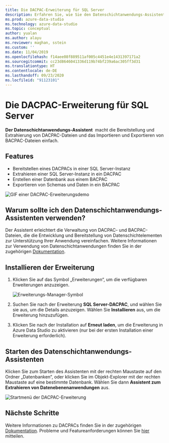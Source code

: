 ```yaml
---
title: Die DACPAC-Erweiterung für SQL Server
description: Erfahren Sie, wie Sie den Datenschichtanwendungs-Assistenten installieren und starten, der das Bereitstellen und Extrahieren von DACPAC-Dateien und das Importieren und Exportieren von BACPAC-Dateien vereinfacht.
ms.prod: azure-data-studio
ms.technology: azure-data-studio
ms.topic: conceptual
author: yualan
ms.author: alayu
ms.reviewer: maghan, sstein
ms.custom: ''
ms.date: 11/04/2019
ms.openlocfilehash: f14aee08f889511af005c4451e4e1431397171a2
ms.sourcegitcommit: cc23d8646041336d119b74bf239a6ac305ff3d31
ms.translationtype: HT
ms.contentlocale: de-DE
ms.lasthandoff: 09/23/2020
ms.locfileid: "91123101"
---
```

# <a name="sql-server-dacpac-extension"></a>Die DACPAC-Erweiterung für SQL Server

**Der Datenschichtanwendungs-Assistent**  macht die Bereitstellung und Extrahierung von DACPAC-Dateien und das Importieren und Exportieren von BACPAC-Dateien einfach.

## <a name="features"></a>Features

* Bereitstellen eines DACPACs in einer SQL Server-Instanz
* Extrahieren einer SQL Server-Instanz in ein DACPAC
* Erstellen einer Datenbank aus einem BACPAC
* Exportieren von Schemas und Daten in ein BACPAC

![GIF einer DACPAC-Erweiterungsdemo](media/sql-server-dacpac-extension/dacpac-extension-demo.gif)

## <a name="why-would-i-use-the-data-tier-application-wizard"></a>Warum sollte ich den Datenschichtanwendungs-Assistenten verwenden?

Der Assistent erleichtert die Verwaltung von DACPAC- und BACPAC-Dateien, die die Entwicklung und Bereitstellung von Datenschichtelementen zur Unterstützung Ihrer Anwendung vereinfachen. Weitere Informationen zur Verwendung von Datenschichtanwendungen finden Sie in der zugehörigen [Dokumentation](../../relational-databases/data-tier-applications/data-tier-applications.md).

## <a name="install-the-extension"></a>Installieren der Erweiterung

1. Klicken Sie auf das Symbol „Erweiterungen“, um die verfügbaren Erweiterungen anzuzeigen.

    ![Erweiterungs-Manager-Symbol](media/add-extensions/extension-manager-icon.png)

2. Suchen Sie nach der Erweiterung **SQL Server-DACPAC**, und wählen Sie sie aus, um die Details anzuzeigen. Wählen Sie **Installieren** aus, um die Erweiterung hinzuzufügen.

3. Klicken Sie nach der Installation auf **Erneut laden**, um die Erweiterung in Azure Data Studio zu aktivieren (nur bei der ersten Installation einer Erweiterung erforderlich).

## <a name="launch-the-data-tier-application-wizard"></a>Starten des Datenschichtanwendungs-Assistenten

Klicken Sie zum Starten des Assistenten mit der rechten Maustaste auf den Ordner „Datenbanken“, oder klicken Sie im Objekt-Explorer mit der rechten Maustaste auf eine bestimmte Datenbank. Wählen Sie dann **Assistent zum Extrahieren von Datenebenenanwendungen** aus.

![Startmenü der DACPAC-Erweiterung](media/sql-server-dacpac-extension/dacpac-extension-launch.png)

## <a name="next-steps"></a>Nächste Schritte

Weitere Informationen zu DACPACs finden Sie in der zugehörigen [Dokumentation](../../relational-databases/data-tier-applications/data-tier-applications.md).
Probleme und Featureanforderungen können Sie [hier](https://github.com/microsoft/azuredatastudio/issues) mitteilen.